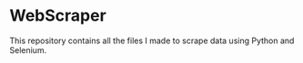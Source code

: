 # WebScraper
This repository contains all the files I made to scrape data using Python and Selenium.
